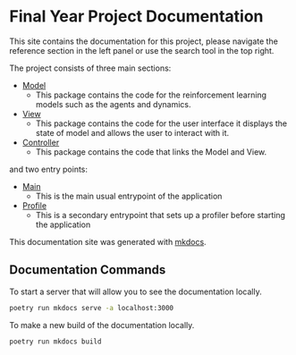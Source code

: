 # Final Year Project Documentation

This site contains the documentation for this project, please navigate the reference section in the left panel or use the search tool in the top right.

The project consists of three main sections:

 - [Model](./reference/model/index.md)
     + This package contains the code for the reinforcement learning models such as the agents and dynamics.
 - [View](./reference/view/index.md)
     + This package contains the code for the user interface it displays the state of model and allows the user to interact with it.
 - [Controller](./reference/controller/index.md)
     + This package contains the code that links the Model and View. 

and two entry points:

 - [Main](./reference/main.md)
     - This is the main usual entrypoint of the application
 - [Profile](./reference/profile.md)
     - This is a secondary entrypoint that sets up a profiler before starting the application

This documentation site was generated with [mkdocs](https://www.mkdocs.org).


## Documentation Commands

To start a server that will allow you to see the documentation locally.
```Bash 
poetry run mkdocs serve -a localhost:3000
```

To make a new build of the documentation locally.
```Bash 
poetry run mkdocs build
```


